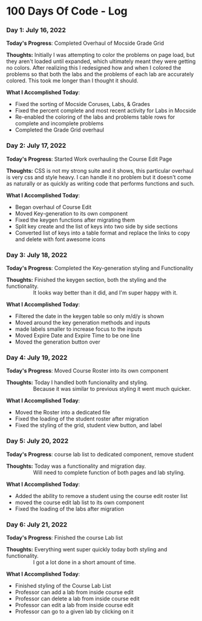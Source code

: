 # 100 Days Of Code - Log

### Day 1: July 16, 2022
**Today's Progress**: Completed Overhaul of Mocside Grade Grid

**Thoughts:** Initially I was attempting to color the problems on page load, but they aren't loaded until expanded, which ultimately meant they were getting no colors. After realizing this I redesigned how and when I colored the problems so that both the labs and the problems of each lab are accurately colored. This took me longer than I thought it should.

**What I Accomplished Today**: 
  * Fixed the sorting of Mocside Coruses, Labs, & Grades
  * Fixed the percent complete and most recent activity for Labs in Mocside
  * Re-enabled the coloring of the labs and problems table rows for complete and incomplete problems
  * Completed the Grade Grid overhaul


### Day 2: July 17, 2022
**Today's Progress**: Started Work overhauling the Course Edit Page

**Thoughts:** CSS is not my strong suite and it shows, this particular overhaul is very css and style heavy. I can handle it no problem but it doesn't come as naturally or as quickly as writing code that performs functions and such.

**What I Accomplished Today**:
 * Began overhaul of Course Edit
 * Moved Key-generation to its own component
 * Fixed the keygen functions after migrating them
 * Split key create and the list of keys into two side by side sections
 * Converted list of keys into a table format and replace the links to copy and delete with font awesome icons

### Day 3: July 18, 2022
**Today's Progress**: Completed the Key-generation styling and Functionality

**Thoughts:** Finished the keygen section, both the styling and the functionality.<br>&nbsp;&nbsp;&nbsp;&nbsp;&nbsp;&nbsp;&nbsp;&nbsp;&nbsp;&nbsp;&nbsp;&nbsp;&nbsp;&nbsp;&nbsp;&nbsp;&nbsp;&nbsp;It looks way better than it did, and I'm super happy with it.

**What I Accomplished Today**:
 * Filtered the date in the keygen table so only m/d/y is shown
 * Moved around the key generation methods and inputs
 * made labels smaller to increase focus to the inputs
 * Moved Expire Date and Expire Time to be one line
 * Moved the generation button over

### Day 4: July 19, 2022
**Today's Progress**: Moved Course Roster into its own component

**Thoughts:** Today I handled both funcionality and styling.
<br>&nbsp;&nbsp;&nbsp;&nbsp;&nbsp;&nbsp;&nbsp;&nbsp;&nbsp;&nbsp;&nbsp;&nbsp;&nbsp;&nbsp;&nbsp;&nbsp;&nbsp;&nbsp;Because it was similar to previous styling it went much quicker.

**What I Accomplished Today**:
 * Moved the Roster into a dedicated file
 * Fixed the loading of the student roster after migration
 * Fixed the styling of the grid, student view button, and label

### Day 5: July 20, 2022
**Today's Progress**: course lab list to dedicated component, remove student

**Thoughts:** Today was a functionality and migration day.
<br>&nbsp;&nbsp;&nbsp;&nbsp;&nbsp;&nbsp;&nbsp;&nbsp;&nbsp;&nbsp;&nbsp;&nbsp;&nbsp;&nbsp;&nbsp;&nbsp;&nbsp;&nbsp;Will need to complete function of both pages and lab styling.

**What I Accomplished Today**:
 * Added the ability to remove a student using the course edit roster list
 * moved the course edit lab list to its own component
 * Fixed the loading of the labs after migration

### Day 6: July 21, 2022
**Today's Progress**: Finished the course Lab list

**Thoughts:** Everything went super quickly today both styling and functionality.
<br>&nbsp;&nbsp;&nbsp;&nbsp;&nbsp;&nbsp;&nbsp;&nbsp;&nbsp;&nbsp;&nbsp;&nbsp;&nbsp;&nbsp;&nbsp;&nbsp;&nbsp;&nbsp;I got a lot done in a short amount of time.

**What I Accomplished Today**:
 * Finished styling of the Course Lab List
 * Professor can add a lab from inside course edit
 * Professor can delete a lab from inside course edit
 * Professor can edit a lab from inside course edit
 * Professor can go to a given lab by clicking on it
